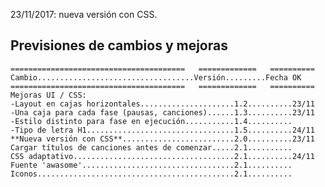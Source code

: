 23/11/2017: nueva versión con CSS.  


## Previsiones de cambios y mejoras  

`=======================================   =============   ==========`  
`Cambio...................................Versión.........Fecha OK`  
`=======================================   =============   ==========`  
`Mejoras UI / CSS:`  
`-Layout en cajas horizontales.....................1.2..........23/11`  
`-Una caja para cada fase (pausas, canciones)......1.3..........23/11`  
`-Estilo distinto para fase en ejecución...........1.4..........`  
`-Tipo de letra H1.................................1.5..........24/11`  
`**Nueva versión con CSS**.........................2.0..........23/11`  
`Cargar títulos de canciones antes de comenzar.....2.1..........`  
`CSS adaptativo....................................2.1..........24/11`  
`Fuente 'awasome'..................................2.1..........`  
`Iconos............................................2.1..........`  


